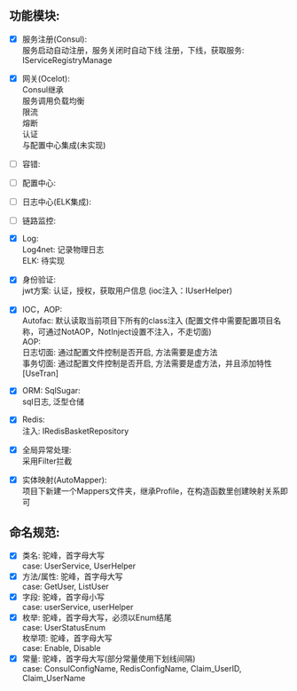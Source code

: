 ﻿## 功能模块:  
- [x] 服务注册(Consul):  
	  服务启动自动注册，服务关闭时自动下线
	  注册，下线，获取服务: IServiceRegistryManage
- [x] 网关(Ocelot):  
	  Consul继承  
	  服务调用负载均衡  
	  限流  
	  熔断  
	  认证  
	  与配置中心集成(未实现)
- [ ] 容错:  
- [ ] 配置中心:  
- [ ] 日志中心(ELK集成):  
- [ ] 链路监控:  
	    

- [x] Log:  
	  Log4net: 记录物理日志  
	  ELK: 待实现  
- [x] 身份验证:  
	  jwt方案: 认证，授权，获取用户信息 (ioc注入：IUserHelper)  
- [x] IOC，AOP:  
	  Autofac: 默认读取当前项目下所有的class注入 (配置文件中需要配置项目名称，可通过NotAOP，NotInject设置不注入，不走切面)  
	  AOP:  
		  日志切面: 通过配置文件控制是否开启, 方法需要是虚方法  
		  事务切面: 通过配置文件控制是否开启, 方法需要是虚方法，并且添加特性[UseTran]  
- [x] ORM: SqlSugar:  
	  sql日志, 泛型仓储  
- [x] Redis:  
	  注入: IRedisBasketRepository  
- [x] 全局异常处理:  
	  采用Filter拦截  
- [x] 实体映射(AutoMapper):  
	  项目下新建一个Mappers文件夹，继承Profile，在构造函数里创建映射关系即可  

## 命名规范:  
- [x] 类名: 驼峰，首字母大写  
      case: UserService, UserHelper  
- [x] 方法/属性: 驼峰，首字母大写  
      case: GetUser, ListUser  
- [x] 字段: 驼峰，首字母小写  
      case: userService, userHelper  
- [x] 枚举: 驼峰，首字母大写，必须以Enum结尾  
      case: UserStatusEnum  
	  枚举项: 驼峰，首字母大写  
      case: Enable, Disable  
- [x] 常量: 驼峰，首字母大写(部分常量使用下划线间隔)  
      case: ConsulConfigName, RedisConfigName, Claim_UserID, Claim_UserName  
